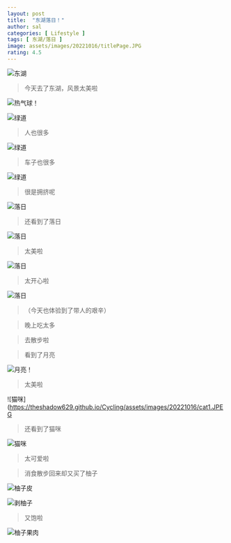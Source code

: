 ```yaml
---
layout: post
title:  "东湖落日！"
author: sal
categories: [ Lifestyle ]
tags: [ 东湖/落日 ]
image: assets/images/20221016/titlePage.JPG
rating: 4.5
---
```

![东湖](https://theshadow629.github.io/Cycling/assets/images/20221016/el.JPG)
> 今天去了东湖，风景太美啦
> 
![热气球！](https://theshadow629.github.io/Cycling/assets/images/20221016/ballon4.JPG)

![绿道](https://theshadow629.github.io/Cycling/assets/images/20221016/gr.JPG)

> 人也很多

![绿道](https://theshadow629.github.io/Cycling/assets/images/20221016/gr1.JPG)

> 车子也很多

![绿道](https://theshadow629.github.io/Cycling/assets/images/20221016/gr2.JPG)

> 很是拥挤呢

![落日](https://theshadow629.github.io/Cycling/assets/images/20221016/sunset.JPG)

> 还看到了落日

![落日](https://theshadow629.github.io/Cycling/assets/images/20221016/sunset2.JPG)

> 太美啦

![落日](https://theshadow629.github.io/Cycling/assets/images/20221016/sunset4.JPG)

> 太开心啦

![落日](https://theshadow629.github.io/Cycling/assets/images/20221016/sunset5.JPG)
> （今天也体验到了带人的艰辛）

> 晚上吃太多

> 去散步啦

> 看到了月亮

![月亮！](https://theshadow629.github.io/Cycling/assets/images/20221016/moon.jpg)

> 太美啦

![猫咪](https://theshadow629.github.io/Cycling/assets/images/20221016/cat1.JPEG

> 还看到了猫咪

![猫咪](https://theshadow629.github.io/Cycling/assets/images/20221016/cat2.JPEG)

> 太可爱啦

> 消食散步回来却又买了柚子
> 
![柚子皮](https://theshadow629.github.io/Cycling/assets/images/20221016/pomelo.JPEG)

![剥柚子](https://theshadow629.github.io/Cycling/assets/images/20221016/pomelo2.JPEG)

> 又饱啦

![柚子果肉](https://theshadow629.github.io/Cycling/assets/images/20221016/pomelo1.JPEG)

